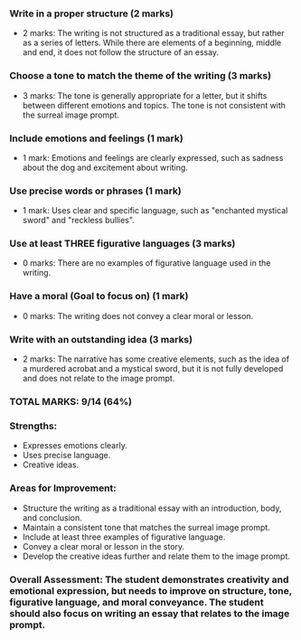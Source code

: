 ### Write in a proper structure (2 marks)

- 2 marks: The writing is not structured as a traditional essay, but rather as a series of letters. While there are elements of a beginning, middle and end, it does not follow the structure of an essay.

### Choose a tone to match the theme of the writing (3 marks)

- 3 marks: The tone is generally appropriate for a letter, but it shifts between different emotions and topics. The tone is not consistent with the surreal image prompt.

### Include emotions and feelings (1 mark)

- 1 mark: Emotions and feelings are clearly expressed, such as sadness about the dog and excitement about writing.

### Use precise words or phrases (1 mark)

- 1 mark: Uses clear and specific language, such as "enchanted mystical sword" and "reckless bullies".

### Use at least THREE figurative languages (3 marks)

- 0 marks: There are no examples of figurative language used in the writing.

### Have a moral (Goal to focus on) (1 mark)

- 0 marks: The writing does not convey a clear moral or lesson.

### Write with an outstanding idea (3 marks)

- 2 marks: The narrative has some creative elements, such as the idea of a murdered acrobat and a mystical sword, but it is not fully developed and does not relate to the image prompt.

### TOTAL MARKS: 9/14 (64%)

### Strengths:

- Expresses emotions clearly.
- Uses precise language.
- Creative ideas.

### Areas for Improvement:

- Structure the writing as a traditional essay with an introduction, body, and conclusion.
- Maintain a consistent tone that matches the surreal image prompt.
- Include at least three examples of figurative language.
- Convey a clear moral or lesson in the story.
- Develop the creative ideas further and relate them to the image prompt.

### Overall Assessment: The student demonstrates creativity and emotional expression, but needs to improve on structure, tone, figurative language, and moral conveyance. The student should also focus on writing an essay that relates to the image prompt.

